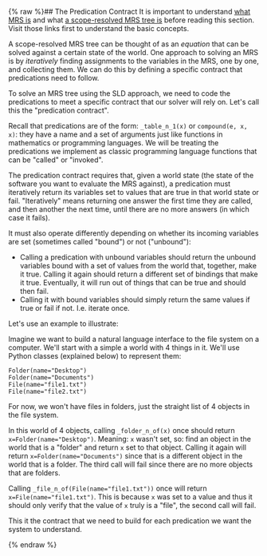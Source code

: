 {% raw %}## The Predication Contract
It is important to understand [what MRS is]() and what [a scope-resolved MRS tree is]() before reading this section. Visit those links first to understand the basic concepts.

A scope-resolved MRS tree can be thought of as an *equation* that can be solved against a certain state of the world. One approach to solving an MRS is by *iteratively* finding assignments to the variables in the MRS, one by one, and collecting them. We can do this by defining a specific contract that predications need to follow. 

To solve an MRS tree using the SLD approach, we need to code the predications to meet a specific contract that our solver will rely on. Let's call this the "predication contract".

Recall that predications are of the form: `_table_n_1(x)` or `compound(e, x, x)`: they have a name and a set of arguments just like functions in mathematics or programming languages. We will be treating the predications we implement as classic programming language functions that can be "called" or "invoked".

The predication contract requires that, given a world state (the state of the software you want to evaluate the MRS against), a predication must iteratively return its variables set to values that are true in that world state or fail. "Iteratively" means returning one answer the first time they are called, and then another the next time, until there are no more answers (in which case it fails). 

It must also operate differently depending on whether its incoming variables are set (sometimes called "bound") or not ("unbound"):
- Calling a predication with unbound variables should return the unbound variables bound with a set of values from the world that, together, make it true. Calling it again should return a different set of bindings that make it true. Eventually, it will run out of things that can be true and should then fail.
- Calling it with bound variables should simply return the same values if true or fail if not. I.e. iterate once.

Let's use an example to illustrate: 

Imagine we want to build a natural language interface to the file system on a computer. We'll start with a simple a world with 4 things in it. We'll use Python classes (explained below) to represent them: 

```
Folder(name="Desktop")
Folder(name="Documents")
File(name="file1.txt")
File(name="file2.txt")
```
For now, we won't have files in folders, just the straight list of 4 objects in the file system.

In this world of 4 objects, calling `_folder_n_of(x)` once should return `x=Folder(name="Desktop")`. Meaning: `x` wasn't set, so: find an object in the world that is a "folder" and return `x` set to that object. Calling it again will return `x=Folder(name="Documents")` since that is a different object in the world that is a folder. The third call will fail since there are no more objects that are folders.

Calling `_file_n_of(File(name="file1.txt"))` once will return `x=File(name="file1.txt")`. This is because `x` was set to a value and thus it should only verify that the value of `x` truly is a "file", the second call will fail.

This it the contract that we need to build for each predication we want the system to understand. 

<update date omitted for speed>{% endraw %}